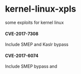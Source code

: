# kernel-linux-xpls
some exploits for kernel linux


#### CVE-2017-7308 
Include SMEP and Kaslr bypass

#### CVE-2017-6074
Include SMEP bypass and 
